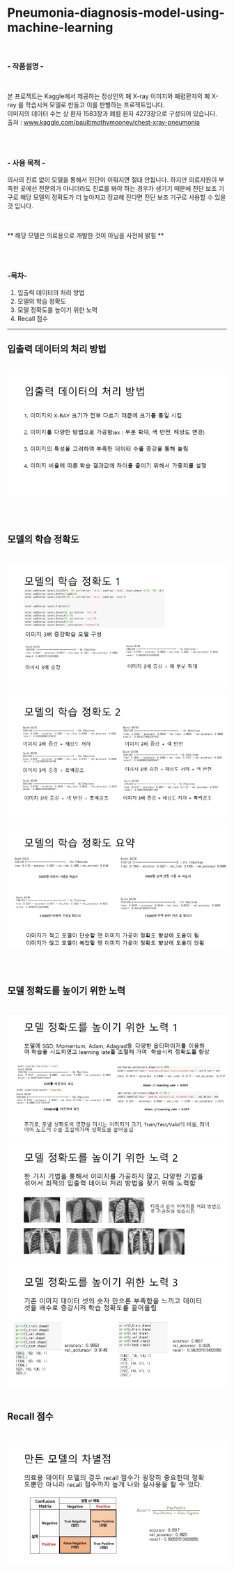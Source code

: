 # Pneumonia-diagnosis-model-using-machine-learning

<br>

### - 작품설명 -

<br>

본 프로젝트는 Kaggle에서 제공하는 정상인의 폐 X-ray 이미지와 폐렴환자의 폐 X-ray 를 학습시켜 모델로 만들고 이를 판별하는 프로젝트입니다.<br>
이미지의 데이터 수는 상 환자 1583장과 폐렴 환자 4273장으로 구성되어 있습니다.<br>
출처 : www.kaggle.com/paultimothymooney/chest-xray-pneumonia

<br><br>
### - 사용 목적 -
의사의 진료 없이 모델을 통해서 진단이 이뤄지면 절대 안됩니다. 하지만 의료자원이 부족한 곳에선 전문의가 아니더라도 진료를 봐야 하는 경우가 생기기 때문에 진단 보조 기구로 해당 모델의 정확도가 더 높아지고 정교해 진다면 진단 보조 기구로 사용할 수 있을 것 입니다.


<br><br>
** 해당 모델은 의료용으로 개발한 것이 아님을 사전에 밝힘 **

<br><br>

  
### -목차-

1. 입출력 데이터의 처리 방법<br>
2. 모델의 학습 정확도<br>
3. 모델 정확도를 높이기 위한 노력<br>
4. Recall 점수<br>

<hr>

## 입출력 데이터의 처리 방법<br><br>

![slide1](https://github.com/LeeHyunHo270/ImageSave/blob/main/PneumoniaIMG/%EC%8A%AC%EB%9D%BC%EC%9D%B4%EB%93%9C14.JPG?raw=true)

<br><br>

## 모델의 학습 정확도<br><br>

![slide2](https://github.com/LeeHyunHo270/ImageSave/blob/main/PneumoniaIMG/%EC%8A%AC%EB%9D%BC%EC%9D%B4%EB%93%9C15.JPG?raw=true)

![slide3](https://github.com/LeeHyunHo270/ImageSave/blob/main/PneumoniaIMG/%EC%8A%AC%EB%9D%BC%EC%9D%B4%EB%93%9C16.JPG?raw=true)

![slide4](https://github.com/LeeHyunHo270/ImageSave/blob/main/PneumoniaIMG/%EC%8A%AC%EB%9D%BC%EC%9D%B4%EB%93%9C17.JPG?raw=true)

<br><br>

## 모델 정확도를 높이기 위한 노력<br><br>
![slide5](https://github.com/LeeHyunHo270/ImageSave/blob/main/PneumoniaIMG/%EC%8A%AC%EB%9D%BC%EC%9D%B4%EB%93%9C18.JPG?raw=true)
![slide6](https://github.com/LeeHyunHo270/ImageSave/blob/main/PneumoniaIMG/%EC%8A%AC%EB%9D%BC%EC%9D%B4%EB%93%9C19.JPG?raw=true)
![slide7](https://github.com/LeeHyunHo270/ImageSave/blob/main/PneumoniaIMG/%EC%8A%AC%EB%9D%BC%EC%9D%B4%EB%93%9C20.JPG?raw=true)
<br><br>


## Recall 점수<br><br>
![slide8](https://github.com/LeeHyunHo270/ImageSave/blob/main/PneumoniaIMG/%EC%8A%AC%EB%9D%BC%EC%9D%B4%EB%93%9C22.JPG?raw=true)
<br><br>

